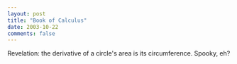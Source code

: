 ```yaml
---
layout: post
title: "Book of Calculus"
date: 2003-10-22
comments: false
---
```

Revelation: the derivative of a circle's area is its circumference. Spooky,
eh?
